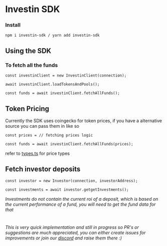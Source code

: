 # Investin SDK
### Install
```
npm i investin-sdk / yarn add investin-sdk
```

## Using the SDK

### To fetch all the funds
```
const investinClient = new InvestinClient(connection);

await investinClient.loadTokensAndPools();

const funds = await investinClient.fetchAllFunds();
```

## Token Pricing
Currently the SDK uses coingecko for token prices, if you have a alternative source you can pass them in like so 
```
const prices = // fetching prices logic

const funds = await investinClient.fetchAllFunds(prices);
```
refer to [types.ts](./src/types.ts#L21) for price types


## Fetch investor deposits
```
const investor = new Investor(connection, investorAddress);

const investments = await investor.getgetInvestments();
```
*Investments do not contain the current roi of a deposit, which is based on the current performance of a fund, you will need to get the fund data for that*
#

*This is very quick implementation and still in progress so PR's or suggestions are much appreciated, you can either create issues for improvements or join our [discord](https://discord.gg/g9ZdSakETa) and raise them there :)*
